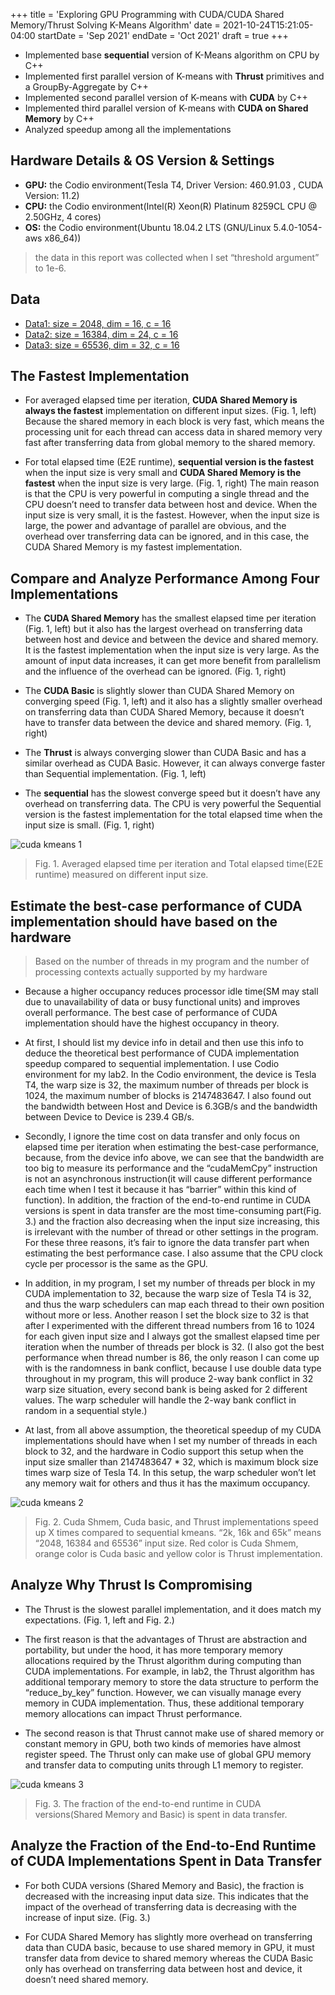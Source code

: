 +++
title = 'Exploring GPU Programming with CUDA/CUDA Shared Memory/Thrust Solving K-Means Algorithm'
date = 2021-10-24T15:21:05-04:00
startDate = 'Sep 2021'
endDate = 'Oct 2021'
draft = true
+++

- Implemented base **sequential** version of K-Means algorithm on CPU by C++
- Implemented first parallel version of K-means with **Thrust** primitives and a GroupBy-Aggregate by C++
- Implemented second parallel version of K-means with **CUDA** by C++
- Implemented third parallel version of K-means with **CUDA on Shared Memory** by C++
- Analyzed speedup among all the implementations
<!--more-->

## Hardware Details & OS Version & Settings
- **GPU:** the Codio environment(Tesla T4, Driver Version: 460.91.03 , CUDA Version: 11.2)
- **CPU:** the Codio environment(Intel(R) Xeon(R) Platinum 8259CL CPU @ 2.50GHz, 4 cores)
- **OS:** the Codio environment(Ubuntu 18.04.2 LTS (GNU/Linux 5.4.0-1054-aws x86_64))
> the data in this report was collected when I set “threshold argument” to 1e-6.

## Data
- <a href="/datasets/cuda_kmeans/random-n2048-d16-c16.txt">Data1: size = 2048, dim = 16, c = 16</a>
- <a href="/datasets/cuda_kmeans/random-n16384-d24-c16.txt">Data2: size = 16384, dim = 24, c = 16</a>
- <a href="/datasets/cuda_kmeans/random-n65536-d32-c16.txt">Data3: size = 65536, dim = 32, c = 16</a>


## The Fastest Implementation
- For averaged elapsed time per iteration, **CUDA Shared Memory is always the fastest** implementation on different input sizes. (Fig. 1, left) Because the shared memory in each block is very fast, which means the processing unit for each thread can access data in shared memory very fast after transferring data from global memory to the shared memory.

- For total elapsed time (E2E runtime), **sequential version is the fastest** when the input size is very small and **CUDA Shared Memory is the fastest** when the input size is very large. (Fig. 1, right) The main reason is that the CPU is very powerful in computing a single thread and the CPU doesn’t need to transfer data between host and device. When the input size is very small, it is the fastest. However, when the input size is large, the power and advantage of parallel are obvious, and the overhead over transferring data can be ignored, and in this case, the CUDA Shared Memory is my fastest implementation.

## Compare and Analyze Performance Among Four Implementations
- The **CUDA Shared Memory** has the smallest elapsed time per iteration (Fig. 1, left) but it also has the largest overhead on transferring data between host and device and between the device and shared memory. It is the fastest implementation when the input size is very large. As the amount of input data increases, it can get more benefit from parallelism and the influence of the overhead can be ignored. (Fig. 1, right)

- The **CUDA Basic** is slightly slower than CUDA Shared Memory on converging speed (Fig. 1, left) and it also has a slightly smaller overhead on transferring data than CUDA Shared Memory, because it doesn’t have to transfer data between the device and shared memory. (Fig. 1, right)

- The **Thrust** is always converging slower than CUDA Basic and has a similar overhead as CUDA Basic. However, it can always converge faster than Sequential implementation. (Fig. 1, left)

- The **sequential** has the slowest converge speed but it doesn’t have any overhead on transferring data. The CPU is very powerful the Sequential version is the fastest implementation for the total elapsed time when the input size is small. (Fig. 1, right)

![cuda kmeans 1](images/cuda_kmeans_1.png)
<!-- <img src="../images/cuda_kmeans_1.png" alt="image" width="100%" height="auto"> -->
> Fig. 1. Averaged elapsed time per iteration and Total elapsed time(E2E runtime) measured on different input size.


## Estimate the best-case performance of CUDA implementation should have based on the hardware

> Based on the number of threads in my program and the number of processing contexts actually supported by my hardware

- Because a higher occupancy reduces processor idle time(SM may stall due to unavailability of data or busy functional units) and improves overall performance. The best case of performance of CUDA implementation should have the highest occupancy in theory. 

- At first, I should list my device info in detail and then use this info to deduce the theoretical best performance of CUDA implementation speedup compared to sequential implementation. I use Codio environment for my lab2. In the Codio environment, the device is Tesla T4, the warp size is 32, the maximum number of threads per block is 1024, the maximum number of blocks is 2147483647. I also found out the bandwidth between Host and Device is 6.3GB/s and the bandwidth between Device to Device is 239.4 GB/s. 

- Secondly, I ignore the time cost on data transfer and only focus on elapsed time per iteration when estimating the best-case performance, because, from the device info above, we can see that the bandwidth are too big to measure its performance and the “cudaMemCpy” instruction is not an asynchronous instruction(it will cause different performance each time when I test it because it has “barrier” within this kind of function). In addition, the fraction of the end-to-end runtime in CUDA versions is spent in data transfer are the most time-consuming part(Fig. 3.) and the fraction also decreasing when the input size increasing, this is irrelevant with the number of thread or other settings in the program. For these three reasons, it’s fair to ignore the data transfer part when estimating the best performance case. I also assume that the CPU clock cycle per processor is the same as the GPU.

- In addition, in my program, I set my number of threads per block in my CUDA implementation to 32, because the warp size of Tesla T4 is 32, and thus the warp schedulers can map each thread to their own position without more or less. Another reason I set the block size to 32 is that after I experimented with the different thread numbers from 16 to 1024 for each given input size and I always got the smallest elapsed time per iteration when the number of threads per block is 32. (I also got the best performance when thread number is 86, the only reason I can come up with is the randomness in bank conflict, because I use double data type throughout in my program, this will produce 2-way bank conflict in 32 warp size situation, every second bank is being asked for 2 different values. The warp scheduler will handle the 2-way bank conflict in random in a sequential style.) 

- At last, from all above assumption, the theoretical speedup of my CUDA implementations should have when I set my number of threads in each block to 32, and the hardware in Codio support this setup when the input size smaller than 2147483647 * 32, which is maximum block size times warp size of Tesla T4. In this setup, the warp scheduler won’t let any memory wait for others and thus it has the maximum occupancy.


![cuda kmeans 2](images/cuda_kmeans_2.png)
> Fig. 2. Cuda Shmem, Cuda basic, and Thrust implementations speed up X times compared to sequential kmeans. “2k, 16k and 65k” means “2048, 16384 and 65536” input size. Red color is Cuda Shmem, orange color is Cuda basic and yellow color is Thrust implementation.

## Analyze Why Thrust Is Compromising
- The Thrust is the slowest parallel implementation, and it does match my expectations. (Fig. 1, left and Fig. 2.)

- The first reason is that the advantages of Thrust are abstraction and portability, but under the hood, it has more temporary memory allocations required by the Thrust algorithm during computing than CUDA implementations. For example, in lab2, the Thrust algorithm has additional temporary memory to store the data structure to perform the “reduce_by_key” function. However, we can visually manage every memory in CUDA implementation. Thus, these additional temporary memory allocations can impact Thrust performance.

- The second reason is that Thrust cannot make use of shared memory or constant memory in GPU, both two kinds of memories have almost register speed. The Thrust only can make use of global GPU memory and transfer data to computing units through L1 memory to register.

![cuda kmeans 3](images/cuda_kmeans_3.png)
> Fig. 3. The fraction of the end-to-end runtime in CUDA versions(Shared Memory and Basic) is spent in data transfer.

## Analyze the Fraction of the End-to-End Runtime of CUDA Implementations Spent in Data Transfer
- For both CUDA versions (Shared Memory and Basic), the fraction is decreased with the increasing input data size. This indicates that the impact of the overhead of transferring data is decreasing with the increase of input size. (Fig. 3.)

- For CUDA Shared Memory has slightly more overhead on transferring data than CUDA basic, because to use shared memory in GPU, it must transfer data from device to shared memory whereas the CUDA Basic only has overhead on transferring data between host and device, it doesn’t need shared memory.

